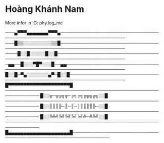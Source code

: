 # Hoàng Khánh Nam 
More infor in IG: phy.log_me


───▄▀▀▀▄▄▄▄▄▄▄▀▀▀▄───────────────────────────────────────────────────────────────────────
───█▒▒░░░░░░░░░▒▒█───────────────────────────────────────────────────────────────────────
────█░░█░░░░░█░░█────────────────────────────────────────────────────────────────────────
─▄▄──█░░░▀█▀░░░█──▄▄─────────────────────────────────────────────────────────────────────
█░░█─▀▄░░░░░░░▄▀─█░░█────────────────────────────────────────────────────────────────────
█▀▀▀▀▀▀▀▀▀▀▀▀▀▀▀▀▀▀▀▀█ ─────────────────────────────────────────────────────────────
█░░╦─╦╔╗╦─╔╗╔╗╔╦╗╔╗░░█ ─────────────────────────────────────────────────────────────
█░░║║║╠─║─║─║║║║║╠─░░█ ─────────────────────────────────────────────────────────────
█░░╚╩╝╚╝╚╝╚╝╚╝╩─╩╚╝░░█ ─────────────────────────────────────────────────────────────
█▄▄▄▄▄▄▄▄▄▄▄▄▄▄▄▄▄▄▄▄█──────────────────────────────────────────────────────────────
